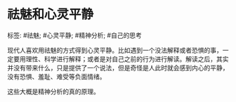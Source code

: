 # 祛魅和心灵平静

标签: #祛魅; #心灵平静; #精神分析; #自己的思考

现代人喜欢用祛魅的方式得到心灵平静。比如遇到一个没法解释或者恐惧的事，一定要用理性、科学进行解释；或者是对自己之前的行为进行解读。解读之后，其实并没有带来什么，只是提供了一个说法，但是奇怪是人此时就会感到内心的平静，没有恐惧、羞耻、难受等负面情绪。

这些大概是精神分析的真的原理。